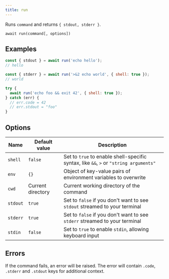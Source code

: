 ```yaml
---
title: run
---
```


<div class="lead">
  Runs <code>command</code> and returns <code>{ stdout, stderr }</code>.
</div>

`await run(command[, options])`

## Examples

```js
const { stdout } = await run('echo hello');
// hello

const { stderr } = await run('>&2 echo world', { shell: true });
// world

try {
  await run('echo foo && exit 42', { shell: true });
} catch (err) {
  // err.code = 42
  // err.stdout = "foo"
}
```

## Options

| Name     | Default value     | Description                                                                           |
| -------- | ----------------- | ------------------------------------------------------------------------------------- |
| `shell`  | `false`           | Set to `true` to enable shell-specific syntax, like `&&`, `>` or `"string arguments"` |
| `env`    | `{}`              | Object of key-value pairs of environment variables to overwrite                       |
| `cwd`    | Current directory | Current working directory of the command                                              |
| `stdout` | `true`            | Set to `false` if you don't want to see `stdout` streamed to your terminal            |
| `stderr` | `true`            | Set to `false` if you don't want to see `stderr` streamed to your terminal            |
| `stdin`  | `false`           | Set to `true` to enable `stdin`, allowing keyboard input                              |

## Errors

If the command fails, an error will be raised. The error will contain `.code`,
`.stderr` and `.stdout` keys for additional context.
